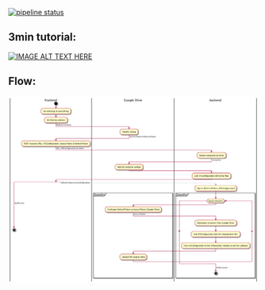 
[![pipeline status](https://gitlab.com/yoga1290/storyreport/badges/master/pipeline.svg)](https://gitlab.com/yoga1290/storyreport/commits/master)

## 3min tutorial:

[![IMAGE ALT TEXT HERE](https://img.youtube.com/vi/7skCmSj3-o8/0.jpg)](https://www.youtube.com/watch?v=7skCmSj3-o8)

## Flow:
[![flow](doc/flow.png)](doc/flow.puml)
